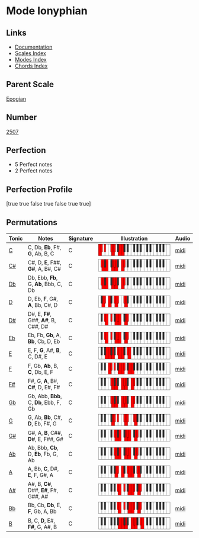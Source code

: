 # Mode Ionyphian

## Links

- [Documentation](index.md)
- [Scales Index](Scales.md)
- [Modes Index](Modes.md)
- [Chords Index](Chords.md)

## Parent Scale

[Epogian](ScaleEpogian.md)

## Number

[2507](https://ianring.com/musictheory/scales/2507)

## Perfection

- 5 Perfect notes
- 2 Perfect notes

## Perfection Profile

[true true false true false true true]

## Permutations

| Tonic | Notes | Signature | Illustration | Audio |
|-------|-------|-----------|--------------|-------|
| [C](ModeCNaturalIonyphian.md) | C, Db, **Eb**, F#, **G**, Ab, B, C | C | ![CNaturalIonyphian](ModeCNaturalIonyphian.png) | [midi](https://github.com/edipermadi/music/blob/main/docs/ModeCNaturalIonyphian.mid?raw=true) |
| [C#](ModeCSharpIonyphian.md) | C#, D, **E**, F##, **G#**, A, B#, C# | C | ![CSharpIonyphian](ModeCSharpIonyphian.png) | [midi](https://github.com/edipermadi/music/blob/main/docs/ModeCSharpIonyphian.mid?raw=true) |
| [Db](ModeDFlatIonyphian.md) | Db, Ebb, **Fb**, G, **Ab**, Bbb, C, Db | C | ![DFlatIonyphian](ModeDFlatIonyphian.png) | [midi](https://github.com/edipermadi/music/blob/main/docs/ModeDFlatIonyphian.mid?raw=true) |
| [D](ModeDNaturalIonyphian.md) | D, Eb, **F**, G#, **A**, Bb, C#, D | C | ![DNaturalIonyphian](ModeDNaturalIonyphian.png) | [midi](https://github.com/edipermadi/music/blob/main/docs/ModeDNaturalIonyphian.mid?raw=true) |
| [D#](ModeDSharpIonyphian.md) | D#, E, **F#**, G##, **A#**, B, C##, D# | C | ![DSharpIonyphian](ModeDSharpIonyphian.png) | [midi](https://github.com/edipermadi/music/blob/main/docs/ModeDSharpIonyphian.mid?raw=true) |
| [Eb](ModeEFlatIonyphian.md) | Eb, Fb, **Gb**, A, **Bb**, Cb, D, Eb | C | ![EFlatIonyphian](ModeEFlatIonyphian.png) | [midi](https://github.com/edipermadi/music/blob/main/docs/ModeEFlatIonyphian.mid?raw=true) |
| [E](ModeENaturalIonyphian.md) | E, F, **G**, A#, **B**, C, D#, E | C | ![ENaturalIonyphian](ModeENaturalIonyphian.png) | [midi](https://github.com/edipermadi/music/blob/main/docs/ModeENaturalIonyphian.mid?raw=true) |
| [F](ModeFNaturalIonyphian.md) | F, Gb, **Ab**, B, **C**, Db, E, F | C | ![FNaturalIonyphian](ModeFNaturalIonyphian.png) | [midi](https://github.com/edipermadi/music/blob/main/docs/ModeFNaturalIonyphian.mid?raw=true) |
| [F#](ModeFSharpIonyphian.md) | F#, G, **A**, B#, **C#**, D, E#, F# | C | ![FSharpIonyphian](ModeFSharpIonyphian.png) | [midi](https://github.com/edipermadi/music/blob/main/docs/ModeFSharpIonyphian.mid?raw=true) |
| [Gb](ModeGFlatIonyphian.md) | Gb, Abb, **Bbb**, C, **Db**, Ebb, F, Gb | C | ![GFlatIonyphian](ModeGFlatIonyphian.png) | [midi](https://github.com/edipermadi/music/blob/main/docs/ModeGFlatIonyphian.mid?raw=true) |
| [G](ModeGNaturalIonyphian.md) | G, Ab, **Bb**, C#, **D**, Eb, F#, G | C | ![GNaturalIonyphian](ModeGNaturalIonyphian.png) | [midi](https://github.com/edipermadi/music/blob/main/docs/ModeGNaturalIonyphian.mid?raw=true) |
| [G#](ModeGSharpIonyphian.md) | G#, A, **B**, C##, **D#**, E, F##, G# | C | ![GSharpIonyphian](ModeGSharpIonyphian.png) | [midi](https://github.com/edipermadi/music/blob/main/docs/ModeGSharpIonyphian.mid?raw=true) |
| [Ab](ModeAFlatIonyphian.md) | Ab, Bbb, **Cb**, D, **Eb**, Fb, G, Ab | C | ![AFlatIonyphian](ModeAFlatIonyphian.png) | [midi](https://github.com/edipermadi/music/blob/main/docs/ModeAFlatIonyphian.mid?raw=true) |
| [A](ModeANaturalIonyphian.md) | A, Bb, **C**, D#, **E**, F, G#, A | C | ![ANaturalIonyphian](ModeANaturalIonyphian.png) | [midi](https://github.com/edipermadi/music/blob/main/docs/ModeANaturalIonyphian.mid?raw=true) |
| [A#](ModeASharpIonyphian.md) | A#, B, **C#**, D##, **E#**, F#, G##, A# | C | ![ASharpIonyphian](ModeASharpIonyphian.png) | [midi](https://github.com/edipermadi/music/blob/main/docs/ModeASharpIonyphian.mid?raw=true) |
| [Bb](ModeBFlatIonyphian.md) | Bb, Cb, **Db**, E, **F**, Gb, A, Bb | C | ![BFlatIonyphian](ModeBFlatIonyphian.png) | [midi](https://github.com/edipermadi/music/blob/main/docs/ModeBFlatIonyphian.mid?raw=true) |
| [B](ModeBNaturalIonyphian.md) | B, C, **D**, E#, **F#**, G, A#, B | C | ![BNaturalIonyphian](ModeBNaturalIonyphian.png) | [midi](https://github.com/edipermadi/music/blob/main/docs/ModeBNaturalIonyphian.mid?raw=true) |
